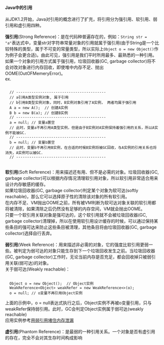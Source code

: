 <h4>Java中的引用</h4>
从JDK1.2开始，Java对引用的概念进行了扩充，将引用分为强引用、软引用、弱引用和虚引用四种。<br/>
<br/>
<b>强引用</b>(Strong Reference)：是在代码种普遍存在的，例如：<code>String str = "a"</code>表达式中，变量str对字符串常量对象的引用就属于强引用(由于String是一个比较特殊的类型，属于不可变的常量类型，所以实际上<code>Object o = new Object()</code>作为例子会更合适)。由此可见，强引用是我们平时所用最多、最熟悉的一种引用。如果一个对象的引用方式属于强引用，垃圾回收器(GC, garbage collector)将不会对改对象进行内存回收，即使堆中内存不足、抛出OOME(OutOFMemeryError)。<br/>
ex.
<pre><code>
  // -----------------------------------------
  // a引用A类型实例对象, 属于引用
  // b引用B类型实例对象，同时，B实例对象引用了A实例， 两者均属于强引用
  A a = new A();  // 创建A实例
  B b = new B(a); // 创建B实例
  // -----------------------------------------
  a = null; // 变量a置空
  // 此时，变量a不再引用A类型实例，但是由于B实例对A实例保持着强引用的关系，所以A实例不能被GC.
  // -----------------------------------------
  b = null; // 变量b置空
  // 此时，变量b不再引用B实例，在合适的时候B实例将被GC回收，与A实例的引用关系也将消失，A实例可以被GC.
  // -----------------------------------------
</code></pre>
<br/>
<b>软引用</b>(Soft Reference)：用来描述还有用、但不是必需的对象。垃圾回收器(GC, garbage collector)可以根据内存情况清理软引用对象，所以软引用非常适合用来设计内存敏感的缓存。<br/>
如果垃圾回收器(GC, garbage collector)判定某个对象为软可达(softly reachable)，那么它可以选择原子性的清除该对象的所有软引用。<br/>在内存不足、VM抛出OOME之前，所有被VM判断为软可达对象关联的软引用都将被清除，如果清除之后仍然没有足够的内存空间，VM就会抛出OOME。<br/>
只要一个软引用关联对象是强可达的，这个软引用就不会被垃圾回收器(GC, garbage collector)清理掉，所以在使用软引用设计缓存的时候，可以通过保持某些条目的强可达来防止这些条目被清理，其他条目将由垃圾回收器(GC, garbage collector)选择自行丢弃。<br/>
<br/>
<b>弱引用</b>(Week Reference)：用来描述非必需的对象，它的强度比软引用更弱一些。被判定为弱可达的对象只能生存到下一个垃圾回收发生之前。当垃圾回收器(GC, garbage collector)工作时，无论当前内存是否充足，都会回收掉只被弱引用关联(弱可达)的对象。<br/>
关于弱可达(Weakly reachable)：
<pre><code>
  Object o = new Object();  // Object实例
  WeakReference&lt;Object&gt; weakRefer = new WeakReference&lt;&gt;(o);
  o = null; // o变量不再引用Object实例
</code></pre>
上面的示例中，o = null表达式执行之后，Object实例不再被o变量引用，只与weakRefer保持弱引用。此时，GC会判定Object实例属于弱可达(weakly reachable)<br/>
应用实例参考<a target="_blank" href="https://www.ibm.com/developerworks/cn/java/j-jtp11225/index.html">用弱引用堵住内存泄漏</a><br/>
<br/>
<b>虚引用</b>(Phantom Reference)：是最弱的一种引用关系。一个对象是否有虚引用的存在，完全不会对其生存时间构成影响
<br/>
